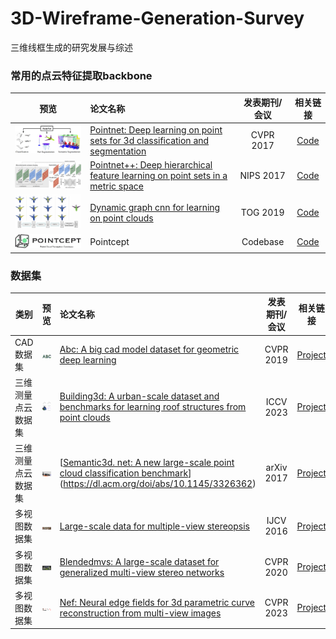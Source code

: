 # 3D-Wireframe-Generation-Survey

三维线框生成的研究发展与综述



### 常用的点云特征提取backbone

|                   预览                    | 论文名称                                                     | 发表期刊/会议 |                        相关链接                        |
| :---------------------------------------: | :----------------------------------------------------------- | :-----------: | :----------------------------------------------------: |
| <img src="img/pointnet.png" width="300">  | [Pointnet: Deep learning on point sets for 3d classification and segmentation](http://openaccess.thecvf.com/content_cvpr_2017/html/Qi_PointNet_Deep_Learning_CVPR_2017_paper.html) |   CVPR 2017   |     [Code](https://github.com/charlesq34/pointnet)     |
| <img src="img/pointnet2.jpg" width="300"> | [Pointnet++: Deep hierarchical feature learning on point sets in a metric space](https://proceedings.neurips.cc/paper/2017/hash/d8bf84be3800d12f74d8b05e9b89836f-Abstract.html) |   NIPS 2017   |    [Code](https://github.com/charlesq34/pointnet2)     |
|   <img src="img/DGCNN.png" width="300">   | [Dynamic graph cnn for learning on point clouds](https://dl.acm.org/doi/abs/10.1145/3326362) |   TOG 2019    | [Code](https://github.com/WangYueFt/dgcnn/tree/master) |
| <img src="img/pointcept.png" width="300"> | Pointcept                                                    |   Codebase    |     [Code](https://github.com/Pointcept/Pointcept)     |

### 数据集

| 类别               |                    预览                    | 论文名称                                                     | 发表期刊/会议 |                        相关链接                         |
| ------------------ | :----------------------------------------: | :----------------------------------------------------------- | :-----------: | :-----------------------------------------------------: |
| CAD数据集          |    <img src="img/ABC.png" width="300">     | [Abc: A big cad model dataset for geometric deep learning](http://openaccess.thecvf.com/content_CVPR_2019/html/Koch_ABC_A_Big_CAD_Model_Dataset_for_Geometric_Deep_Learning_CVPR_2019_paper.html) |   CVPR 2019   | [Project](https://deep-geometry.github.io/abc-dataset/) |
| 三维测量点云数据集 | <img src="img/Building3D.png" width="300"> | [Building3d: A urban-scale dataset and benchmarks for learning roof structures from point clouds](http://openaccess.thecvf.com/content/ICCV2023/html/Wang_Building3D_A_Urban-Scale_Dataset_and_Benchmarks_for_Learning_Roof_Structures_ICCV_2023_paper.html) |   ICCV 2023   |       [Project](https://building3d.ucalgary.ca/)        |
| 三维测量点云数据集 | <img src="img/Semantic3d.png" width="300"> | [[Semantic3d. net: A new large-scale point cloud classification benchmark](https://arxiv.org/abs/1704.03847)](https://dl.acm.org/doi/abs/10.1145/3326362) |  arXiv 2017   |                [Project](semantic3d.net)                |
| 多视图数据集       |    <img src="img/DTU.png" width="300">     | [Large-scale data for multiple-view stereopsis](https://link.springer.com/article/10.1007/s11263-016-0902-9) |   IJCV 2016   |    [Project](https://roboimagedata.compute.dtu.dk/)     |
| 多视图数据集       | <img src="img/blendedmvs.png" width="300"> | [Blendedmvs: A large-scale dataset for generalized multi-view stereo networks](http://openaccess.thecvf.com/content_CVPR_2020/html/Yao_BlendedMVS_A_Large-Scale_Dataset_for_Generalized_Multi-View_Stereo_Networks_CVPR_2020_paper.html) |   CVPR 2020   |    [Project](https://github.com/YoYo000/BlendedMVS)     |
| 多视图数据集       |  <img src="img/ABC-NEF.png" width="300">   | [Nef: Neural edge fields for 3d parametric curve reconstruction from multi-view images](http://openaccess.thecvf.com/content/CVPR2023/html/Ye_NEF_Neural_Edge_Fields_for_3D_Parametric_Curve_Reconstruction_From_CVPR_2023_paper.html) |   CVPR 2023   |      [Project](https://yunfan1202.github.io/NEF/)       |